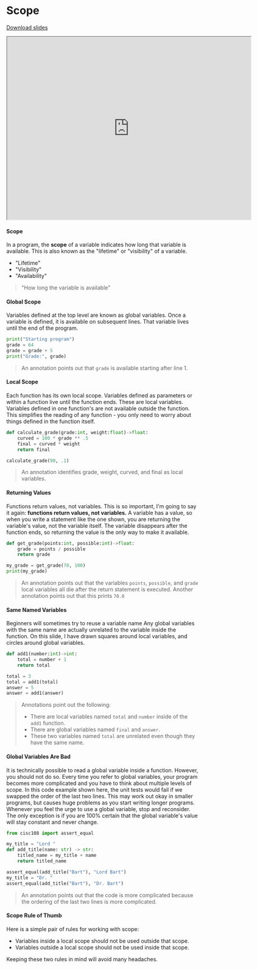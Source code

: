 # Scope

[Download slides](Scope.pdf)


<iframe style="width: 640px; height: 480px;" width="300" height="150" 
        allowfullscreen="allowfullscreen" 
        webkitallowfullscreen="webkitallowfullscreen" mozallowfullscreen="mozallowfullscreen"
        title="Scope"
        src="https://www.youtube.com/embed/TuWSW80MelU?feature=oembed&amp;rel=0"></iframe>



#### Scope

In a program, the **scope** of a variable indicates how long that variable is available.
This is also known as the "lifetime" or "visibility" of a variable.

* "Lifetime"
* "Visibility"
* "Availability"

> "How long the variable is available"

#### Global Scope

Variables defined at the top level are known as global variables. 
Once a variable is defined, it is available on subsequent lines.
That variable lives until the end of the program.

```python
print("Starting program")
grade = 64
grade = grade + 5
print("Grade:", grade)
```

> An annotation points out that `grade` is available starting after line 1.

#### Local Scope

Each function has its own local scope.
Variables defined as parameters or within a function live until the function ends.
These are local variables.
Variables defined in one function's are not available outside the function.
This simplifies the reading of any function - you only need to worry about
 things defined in the function itself.

```python
def calculate_grade(grade:int, weight:float)->float:
    curved = 100 * grade ** .5 
    final = curved * weight
    return final

calculate_grade(90, .1)
```
> An annotation identifies grade, weight, curved, and final as local variables.

#### Returning Values

Functions return values, not variables.
This is so important, I'm going to say it again:
**functions return values, not variables.**
A variable has a value, so when you write a statement like the one 
shown, you are returning the variable's value, not the variable itself.
The variable disappears after the function ends, so returning the value 
is the only way to make it available.

```python
def get_grade(points:int, possible:int)->float:
    grade = points / possible
    return grade

my_grade = get_grade(70, 100)
print(my_grade)
```
> An annotation points out that the variables `points`, `possible`, and `grade`
> local variables all die after the return statement is executed.
> Another annotation points out that this prints `70.0`

#### Same Named Variables

Beginners will sometimes try to reuse a variable name 
Any global variables with the same name are actually unrelated to the 
variable inside the function.
On this slide, I have drawn squares around local variables, and circles
around global variables.

```python
def add1(number:int)->int:
    total = number + 1
    return total

total = 3
total = add1(total)
answer = 5
answer = add1(answer)
```

> Annotations point out the following:
> * There are local variables named `total` and `number` inside of the `add1` function.
> * There are global variables named `final` and `answer`.
> * These two variables named `total` are unrelated even though they have the same name.

#### Global Variables Are Bad

It is technically possible to read a global variable inside a function.
However, you should not do so.
Every time you refer to global variables, your program becomes more complicated
 and you have to think about multiple levels of scope.
In this code example shown here, the unit tests would fail if we swapped
the order of the last two lines.
This may work out okay in smaller programs, but causes huge problems as you 
start writing longer programs.
Whenever you feel the urge to use a global variable, stop and reconsider.
The only exception is if you are 100% certain that the global variable's value
will stay constant and never change.

```python
from cisc108 import assert_equal

my_title = "Lord "
def add_title(name: str) -> str:
    titled_name = my_title + name
    return titled_name

assert_equal(add_title("Bart"), "Lord Bart")
my_title = "Dr. "
assert_equal(add_title("Bart"), "Dr. Bart")
```
> An annotation points out that the code is more complicated because
> the ordering of the last two lines is more complicated.

#### Scope Rule of Thumb

Here is a simple pair of rules for working with scope:

* Variables inside a local scope should not be used outside that scope.
* Variables outside a local scope should not be used inside that scope.

Keeping these two rules in mind will avoid many headaches.
